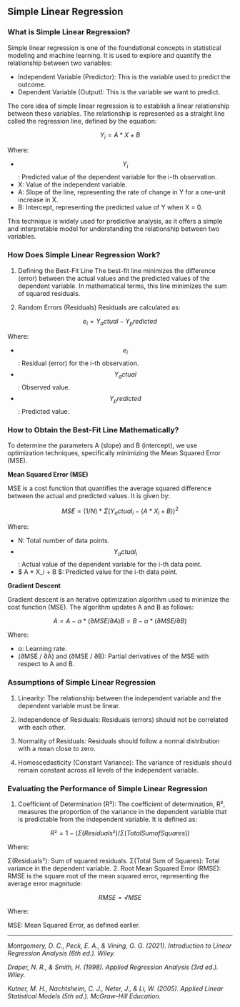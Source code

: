 ## Simple Linear Regression

### What is Simple Linear Regression?

Simple linear regression is one of the foundational concepts in statistical modeling and machine learning. It is used to explore and quantify the relationship between two variables:

- Independent Variable (Predictor): This is the variable used to predict the outcome.
- Dependent Variable (Output): This is the variable we want to predict.

The core idea of simple linear regression is to establish a linear relationship between these variables. The relationship is represented as a straight line called the regression line, defined by the equation:

$$ Y_i = A * X + B $$

Where:
- $$ Y_i $$: Predicted value of the dependent variable for the i-th observation.
- X: Value of the independent variable.
- A: Slope of the line, representing the rate of change in Y for a one-unit increase in X.
- B: Intercept, representing the predicted value of Y when X = 0.​

This technique is widely used for predictive analysis, as it offers a simple and interpretable model for understanding the relationship between two variables.

### How Does Simple Linear Regression Work?

1. Defining the Best-Fit Line
The best-fit line minimizes the difference (error) between the actual values and the predicted values of the dependent variable. In mathematical terms, this line minimizes the sum of squared residuals.

2. Random Errors (Residuals)
Residuals are calculated as:

$$ e_i = Y_actual - Y_predicted $$

Where:

- $$ e_i $$: Residual (error) for the i-th observation.
- $$ Y_actual $$: Observed value.
- $$ Y_predicted $$: Predicted value.

### How to Obtain the Best-Fit Line Mathematically?

To determine the parameters A (slope) and B (intercept), we use optimization techniques, specifically minimizing the Mean Squared Error (MSE).

**Mean Squared Error (MSE)**

MSE is a cost function that quantifies the average squared difference between the actual and predicted values. It is given by:

$$ MSE = (1/N) * Σ(Y_actual_i - (A * X_i + B)) ^ 2 $$

Where:

- N: Total number of data points.
- $$ Y_actual_i $$: Actual value of the dependent variable for the i-th data point.
- $ A * X_i + B $: Predicted value for the i-th data point.

**Gradient Descent**

Gradient descent is an iterative optimization algorithm used to minimize the cost function (MSE). The algorithm updates A and B as follows:

```math
A = A - α * (∂MSE / ∂A)
B = B - α * (∂MSE / ∂B)
```

Where:

- α: Learning rate.
- (∂MSE / ∂A) and (∂MSE / ∂B): Partial derivatives of the MSE with respect to A and B.

### Assumptions of Simple Linear Regression

1. Linearity:
The relationship between the independent variable and the dependent variable must be linear.

2. Independence of Residuals:
Residuals (errors) should not be correlated with each other.

3. Normality of Residuals:
Residuals should follow a normal distribution with a mean close to zero.

4. Homoscedasticity (Constant Variance):
The variance of residuals should remain constant across all levels of the independent variable.

### Evaluating the Performance of Simple Linear Regression

1. Coefficient of Determination (R²):
The coefficient of determination, R², measures the proportion of the variance in the dependent variable that is predictable from the independent variable. It is defined as:

```math
R² = 1 - (Σ(Residuals²) / Σ(Total Sum of Squares))
```

Where:

Σ(Residuals²): Sum of squared residuals.
Σ(Total Sum of Squares): Total variance in the dependent variable.
2. Root Mean Squared Error (RMSE):
RMSE is the square root of the mean squared error, representing the average error magnitude:

```math
RMSE = √MSE
```

Where:

MSE: Mean Squared Error, as defined earlier.

---

*Montgomery, D. C., Peck, E. A., & Vining, G. G. (2021). Introduction to Linear Regression Analysis (6th ed.). Wiley.*

*Draper, N. R., & Smith, H. (1998). Applied Regression Analysis (3rd ed.). Wiley.*

*Kutner, M. H., Nachtsheim, C. J., Neter, J., & Li, W. (2005). Applied Linear Statistical Models (5th ed.). McGraw-Hill Education.*

<!-- <img src="images/dummy_thumbnail.jpg?raw=true"/> -->